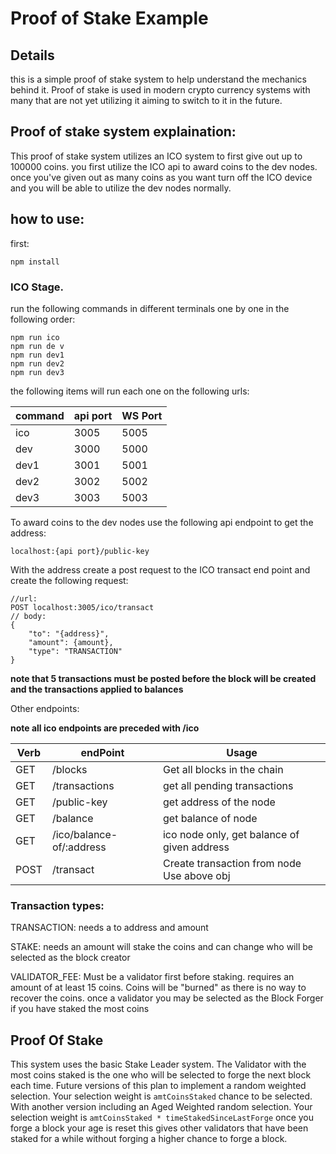 # Proof of Stake Example

## Details

<p>this is a simple proof of stake system to help understand the mechanics behind it. Proof of stake is used in modern crypto currency systems with many that are not yet utilizing it aiming to switch to it in the future.</p>

## Proof of stake system explaination:

<p>This proof of stake system utilizes an ICO system to first give out up to 100000 coins. you first utilize the ICO api to award coins to the dev nodes. once you've given out as many coins as you want turn off the ICO device and you will be able to utilize the dev nodes normally.</p>

## how to use:

<p>first:</P>

```
npm install
```

### ICO Stage.

<p>run the following commands in different terminals one by one in the following order:</p>

```
npm run ico
npm run de v
npm run dev1
npm run dev2
npm run dev3
```

<p>the following items will run each one on the following urls:</p>

| command | api port | WS Port |
| ------- | -------- | ------- |
| ico     | 3005     | 5005    |
| dev     | 3000     | 5000    |
| dev1    | 3001     | 5001    |
| dev2    | 3002     | 5002    |
| dev3    | 3003     | 5003    |

<p>To award coins to the dev nodes use the following api endpoint to get the address:</p>

```
localhost:{api port}/public-key
```

<p>With the address create a post request to the ICO transact end point and create the following request:</p>

```
//url:
POST localhost:3005/ico/transact
// body:
{
    "to": "{address}",
    "amount": {amount},
    "type": "TRANSACTION"
}
```

**note that 5 transactions must be posted before the block will be created and the transactions applied to balances**

<p>Other endpoints:</p>

**note all ico endpoints are preceded with /ico**

| Verb | endPoint                 | Usage                                       |
| ---- | ------------------------ | ------------------------------------------- |
| GET  | /blocks                  | Get all blocks in the chain                 |
| GET  | /transactions            | get all pending transactions                |
| GET  | /public-key              | get address of the node                     |
| GET  | /balance                 | get balance of node                         |
| GET  | /ico/balance-of/:address | ico node only, get balance of given address |
| POST | /transact                | Create transaction from node Use above obj  |

### Transaction types:

<p>TRANSACTION: needs a to address and amount</p>
<p>STAKE: needs an amount will stake the coins and can change who will be selected as the block creator</p>
<p>VALIDATOR_FEE: Must be a validator first before staking. requires an amount of at least 15 coins. Coins will be "burned" as there is no way to recover the coins. once a validator you may be selected as the Block Forger if you have staked the most coins</p>

## Proof Of Stake

This system uses the basic Stake Leader system. The Validator with the most coins staked is the one who will be selected to forge the next block each time. Future versions of this plan to implement a random weighted selection. Your selection weight is `amtCoinsStaked` chance to be selected. With another version including an Aged Weighted random selection. Your selection weight is `amtCoinsStaked * timeStakedSinceLastForge` once you forge a block your age is reset this gives other validators that have been staked for a while without forging a higher chance to forge a block.
